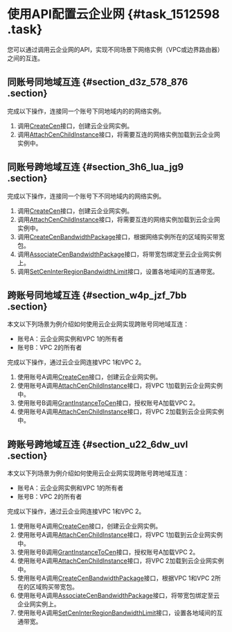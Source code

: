 # 使用API配置云企业网 {#task_1512598 .task}

您可以通过调用云企业网的API，实现不同场景下网络实例（VPC或边界路由器）之间的互连。

## 同账号同地域互连 {#section_d3z_578_876 .section}

完成以下操作，连接同一个账号下同地域内的的网络实例。

1.  调用[CreateCen](intl.zh-CN/API参考/云企业网实例/CreateCen.md)接口，创建云企业网实例。
2.  调用[AttachCenChildInstance](intl.zh-CN/API参考/云企业网实例/AttachCenChildInstance.md)接口，将需要互连的网络实例加载到云企业网实例中。

## 同账号跨地域互连 {#section_3h6_lua_jg9 .section}

完成以下操作，连接同一个账号下不同地域内的网络实例。

1.  调用[CreateCen](intl.zh-CN/API参考/云企业网实例/CreateCen.md)接口，创建云企业网实例。
2.  调用[AttachCenChildInstance](intl.zh-CN/API参考/云企业网实例/AttachCenChildInstance.md)接口，将需要互连的网络实例加载到云企业网实例中。
3.  调用[CreateCenBandwidthPackage](intl.zh-CN/API参考/带宽包/CreateCenBandwidthPackage.md)接口，根据网络实例所在的区域购买带宽包。
4.  调用[AssociateCenBandwidthPackage](intl.zh-CN/API参考/带宽包/AssociateCenBandwidthPackage.md)接口，将带宽包绑定至云企业网实例上。
5.  调用[SetCenInterRegionBandwidthLimit](intl.zh-CN/API参考/跨地域互通带宽/SetCenInterRegionBandwidthLimit.md)接口，设置各地域间的互通带宽。

## 跨账号同地域互连 {#section_w4p_jzf_7bb .section}

本文以下列场景为例介绍如何使用云企业网实现跨账号同地域互连：

-   账号A：云企业网实例和VPC 1的所有者
-   账号B：VPC 2的所有者

完成以下操作，通过云企业网连接VPC 1和VPC 2。

1.  使用账号A调用[CreateCen](intl.zh-CN/API参考/云企业网实例/CreateCen.md)接口，创建云企业网实例。
2.  使用账号A调用[AttachCenChildInstance](intl.zh-CN/API参考/云企业网实例/AttachCenChildInstance.md)接口，将VPC 1加载到云企业网实例中。
3.  使用账号B调用[GrantInstanceToCen](../../../../intl.zh-CN/API参考/专有网络（VPC）/GrantInstanceToCen.md#)接口，授权账号A加载VPC 2。
4.  使用账号A调用[AttachCenChildInstance](intl.zh-CN/API参考/云企业网实例/AttachCenChildInstance.md)接口，将VPC 2加载到云企业网实例中。

## 跨账号跨地域互连 {#section_u22_6dw_uvl .section}

本文以下列场景为例介绍如何使用云企业网实现跨账号跨地域互连：

-   账号A：云企业网实例和VPC 1的所有者
-   账号B：VPC 2的所有者

完成以下操作，通过云企业网连接VPC 1和VPC 2。

1.  使用账号A调用[CreateCen](intl.zh-CN/API参考/云企业网实例/CreateCen.md)接口，创建云企业网实例。
2.  使用账号A调用[AttachCenChildInstance](intl.zh-CN/API参考/云企业网实例/AttachCenChildInstance.md)接口，将VPC 1加载到云企业网实例中。
3.  使用账号B调用[GrantInstanceToCen](../../../../intl.zh-CN/API参考/专有网络（VPC）/GrantInstanceToCen.md#)接口，授权账号A加载VPC 2。
4.  使用账号A调用[AttachCenChildInstance](intl.zh-CN/API参考/云企业网实例/AttachCenChildInstance.md)接口，将VPC 2加载到云企业网实例中。
5.  使用账号A调用[CreateCenBandwidthPackage](intl.zh-CN/API参考/带宽包/CreateCenBandwidthPackage.md)接口，根据VPC 1和VPC 2所在的区域购买带宽包。
6.  使用账号A调用[AssociateCenBandwidthPackage](intl.zh-CN/API参考/带宽包/AssociateCenBandwidthPackage.md)接口，将带宽包绑定至云企业网实例上。
7.  使用账号A调用[SetCenInterRegionBandwidthLimit](intl.zh-CN/API参考/跨地域互通带宽/SetCenInterRegionBandwidthLimit.md)接口，设置各地域间的互通带宽。

